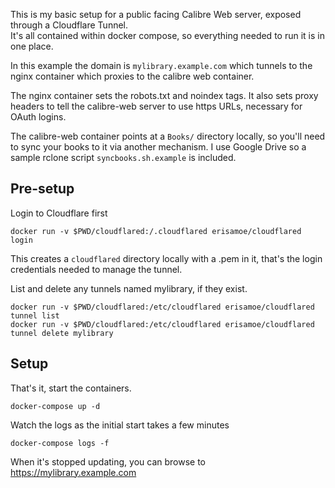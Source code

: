 This is my basic setup for a public facing Calibre Web server, exposed through a Cloudflare Tunnel.  
It's all contained within docker compose, so everything needed to run it is in one place. 

In this example the domain is `mylibrary.example.com` which tunnels to the nginx container which proxies to the calibre web container.  

The nginx container sets the robots.txt and noindex tags.  It also sets proxy headers to tell the calibre-web server to use https URLs, necessary for OAuth logins. 

The calibre-web container points at a `Books/` directory locally, so you'll need to sync your books to it via another mechanism.  I use Google Drive so a sample rclone script `syncbooks.sh.example` is included.


## Pre-setup

Login to Cloudflare first

    docker run -v $PWD/cloudflared:/.cloudflared erisamoe/cloudflared login

This creates a `cloudflared` directory locally with a .pem in it, that's the login credentials needed to manage the tunnel.

List and delete any tunnels named mylibrary, if they exist. 

    docker run -v $PWD/cloudflared:/etc/cloudflared erisamoe/cloudflared tunnel list
    docker run -v $PWD/cloudflared:/etc/cloudflared erisamoe/cloudflared tunnel delete mylibrary


## Setup

That's it, start the containers. 

    docker-compose up -d 

Watch the logs as the initial start takes a few minutes

    docker-compose logs -f

When it's stopped updating, you can browse to https://mylibrary.example.com 
